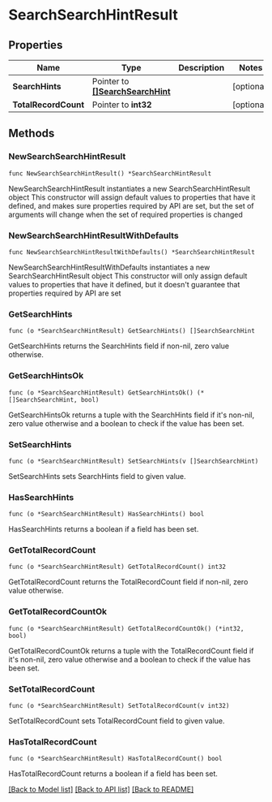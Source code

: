# SearchSearchHintResult

## Properties

Name | Type | Description | Notes
------------ | ------------- | ------------- | -------------
**SearchHints** | Pointer to [**[]SearchSearchHint**](SearchSearchHint.md) |  | [optional] 
**TotalRecordCount** | Pointer to **int32** |  | [optional] 

## Methods

### NewSearchSearchHintResult

`func NewSearchSearchHintResult() *SearchSearchHintResult`

NewSearchSearchHintResult instantiates a new SearchSearchHintResult object
This constructor will assign default values to properties that have it defined,
and makes sure properties required by API are set, but the set of arguments
will change when the set of required properties is changed

### NewSearchSearchHintResultWithDefaults

`func NewSearchSearchHintResultWithDefaults() *SearchSearchHintResult`

NewSearchSearchHintResultWithDefaults instantiates a new SearchSearchHintResult object
This constructor will only assign default values to properties that have it defined,
but it doesn't guarantee that properties required by API are set

### GetSearchHints

`func (o *SearchSearchHintResult) GetSearchHints() []SearchSearchHint`

GetSearchHints returns the SearchHints field if non-nil, zero value otherwise.

### GetSearchHintsOk

`func (o *SearchSearchHintResult) GetSearchHintsOk() (*[]SearchSearchHint, bool)`

GetSearchHintsOk returns a tuple with the SearchHints field if it's non-nil, zero value otherwise
and a boolean to check if the value has been set.

### SetSearchHints

`func (o *SearchSearchHintResult) SetSearchHints(v []SearchSearchHint)`

SetSearchHints sets SearchHints field to given value.

### HasSearchHints

`func (o *SearchSearchHintResult) HasSearchHints() bool`

HasSearchHints returns a boolean if a field has been set.

### GetTotalRecordCount

`func (o *SearchSearchHintResult) GetTotalRecordCount() int32`

GetTotalRecordCount returns the TotalRecordCount field if non-nil, zero value otherwise.

### GetTotalRecordCountOk

`func (o *SearchSearchHintResult) GetTotalRecordCountOk() (*int32, bool)`

GetTotalRecordCountOk returns a tuple with the TotalRecordCount field if it's non-nil, zero value otherwise
and a boolean to check if the value has been set.

### SetTotalRecordCount

`func (o *SearchSearchHintResult) SetTotalRecordCount(v int32)`

SetTotalRecordCount sets TotalRecordCount field to given value.

### HasTotalRecordCount

`func (o *SearchSearchHintResult) HasTotalRecordCount() bool`

HasTotalRecordCount returns a boolean if a field has been set.


[[Back to Model list]](../README.md#documentation-for-models) [[Back to API list]](../README.md#documentation-for-api-endpoints) [[Back to README]](../README.md)


